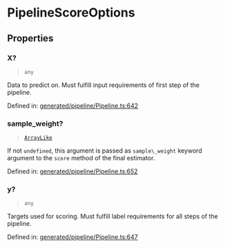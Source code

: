 # PipelineScoreOptions

## Properties

### X?

> `any`

Data to predict on. Must fulfill input requirements of first step of the pipeline.

Defined in:  [generated/pipeline/Pipeline.ts:642](https://github.com/transitive-bullshit/scikit-learn-ts/blob/92ab806/packages/sklearn/src/generated/pipeline/Pipeline.ts#L642)

### sample\_weight?

> [`ArrayLike`](../types/ArrayLike.md)

If not `undefined`, this argument is passed as `sample\_weight` keyword argument to the `score` method of the final estimator.

Defined in:  [generated/pipeline/Pipeline.ts:652](https://github.com/transitive-bullshit/scikit-learn-ts/blob/92ab806/packages/sklearn/src/generated/pipeline/Pipeline.ts#L652)

### y?

> `any`

Targets used for scoring. Must fulfill label requirements for all steps of the pipeline.

Defined in:  [generated/pipeline/Pipeline.ts:647](https://github.com/transitive-bullshit/scikit-learn-ts/blob/92ab806/packages/sklearn/src/generated/pipeline/Pipeline.ts#L647)
